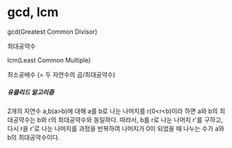 # gcd, lcm



gcd(Greatest Common Divisor)

최대공약수



lcm(Least Common Multiple)

최소공배수 (= 두 자연수의 곱/최대공약수)



##### 유클리드 알고리즘

2개의 자연수 a,b(a>b)에 대해 a를 b로 나눈 나머지를 r(0<r<b)이라 하면 a와 b의 최대공약수는 b와 r의 최대공약수와 동일하다. 따라서, b를 r로 나눈 나머지 r'를 구하고, 다시 r을 r'로 나눈 나머지를 과정을 반복하여 나머지가 0이 되었을 때 나누는 수가 a와 b의 최대공약수이다. 